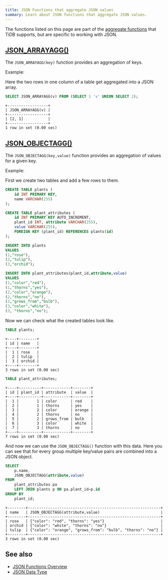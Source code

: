 ```yaml
---
title: JSON Functions that aggregate JSON values
summary: Learn about JSON functions that aggregate JSON values.
---
```


The functions listed on this page are part of the [aggregate functions](/functions-and-operators/aggregate-group-by-functions.md) that TiDB supports, but are specific to working with JSON.

## [JSON_ARRAYAGG()](https://dev.mysql.com/doc/refman/8.0/en/aggregate-functions.html#function_json-arrayagg)

The `JSON_ARRAYAGG(key)` function provides an aggregation of keys.

Example:

Here the two rows in one column of a table get aggregated into a JSON array.

```sql
SELECT JSON_ARRAYAGG(v) FROM (SELECT 1 'v' UNION SELECT 2);
```

```
+------------------+
| JSON_ARRAYAGG(v) |
+------------------+
| [2, 1]           |
+------------------+
1 row in set (0.00 sec)
```

## [JSON_OBJECTAGG()](https://dev.mysql.com/doc/refman/8.0/en/aggregate-functions.html#function_json-objectagg)

The `JSON_OBJECTAGG(key,value)` function provides an aggregation of values for a given key.

Example:

First we create two tables and add a few rows to them.

```sql
CREATE TABLE plants (
    id INT PRIMARY KEY,
    name VARCHAR(255)
);

CREATE TABLE plant_attributes (
    id INT PRIMARY KEY AUTO_INCREMENT,
    plant_id INT, attribute VARCHAR(255),
    value VARCHAR(255),
    FOREIGN KEY (plant_id) REFERENCES plants(id)
);

INSERT INTO plants
VALUES
(1,"rose"),
(2,"tulip"),
(3,"orchid");

INSERT INTO plant_attributes(plant_id,attribute,value)
VALUES
(1,"color","red"),
(1,"thorns","yes"),
(2,"color","orange"),
(2,"thorns","no"),
(2,"grows_from","bulb"),
(3,"color","white"),
(3, "thorns","no");
```

Now we can check what the created tables look like.

```sql
TABLE plants;
```

```
+----+--------+
| id | name   |
+----+--------+
|  1 | rose   |
|  2 | tulip  |
|  3 | orchid |
+----+--------+
3 rows in set (0.00 sec)
```

```sql
TABLE plant_attributes;
```

```
+----+----------+------------+--------+
| id | plant_id | attribute  | value  |
+----+----------+------------+--------+
|  1 |        1 | color      | red    |
|  2 |        1 | thorns     | yes    |
|  3 |        2 | color      | orange |
|  4 |        2 | thorns     | no     |
|  5 |        2 | grows_from | bulb   |
|  6 |        3 | color      | white  |
|  7 |        3 | thorns     | no     |
+----+----------+------------+--------+
7 rows in set (0.00 sec)
```

And now we can use the `JSON_OBJECTAGG()` function with this data. Here you can see that for every group multiple key/value pairs are combined into a JSON object.

```sql
SELECT
    p.name,
    JSON_OBJECTAGG(attribute,value)
FROM
    plant_attributes pa
    LEFT JOIN plants p ON pa.plant_id=p.id
GROUP BY
    plant_id;
```

```
+--------+-----------------------------------------------------------+
| name   | JSON_OBJECTAGG(attribute,value)                           |
+--------+-----------------------------------------------------------+
| rose   | {"color": "red", "thorns": "yes"}                         |
| orchid | {"color": "white", "thorns": "no"}                        |
| tulip  | {"color": "orange", "grows_from": "bulb", "thorns": "no"} |
+--------+-----------------------------------------------------------+
3 rows in set (0.00 sec)
```

## See also

- [JSON Functions Overview](/functions-and-operators/json-functions.md)
- [JSON Data Type](/data-type-json.md)